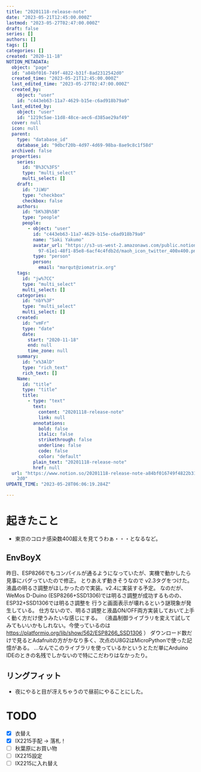 ```yaml
---
title: "20201118-release-note"
date: "2023-05-21T12:45:00.000Z"
lastmod: "2023-05-27T02:47:00.000Z"
draft: false
series: []
authors: []
tags: []
categories: []
created: "2020-11-18"
NOTION_METADATA:
  object: "page"
  id: "a84bf016-749f-4822-b31f-8ad2312542d0"
  created_time: "2023-05-21T12:45:00.000Z"
  last_edited_time: "2023-05-27T02:47:00.000Z"
  created_by:
    object: "user"
    id: "c443eb63-11a7-4629-b15e-c6ad918b79a0"
  last_edited_by:
    object: "user"
    id: "1219c5ae-11d8-48ce-aec6-d385ae29af49"
  cover: null
  icon: null
  parent:
    type: "database_id"
    database_id: "9dbcf20b-4d97-4d69-98ba-8ae9c8c1f58d"
  archived: false
  properties:
    series:
      id: "B%3C%3FS"
      type: "multi_select"
      multi_select: []
    draft:
      id: "JiWU"
      type: "checkbox"
      checkbox: false
    authors:
      id: "bK%3B%5B"
      type: "people"
      people:
        - object: "user"
          id: "c443eb63-11a7-4629-b15e-c6ad918b79a0"
          name: "Saki Yakumo"
          avatar_url: "https://s3-us-west-2.amazonaws.com/public.notion-static.com/3ad1c4\
            97-61e1-48f1-85e8-6acf4c4fdb2d/maoh_icon_twitter_400x400.png"
          type: "person"
          person:
            email: "marqut@ziomatrix.org"
    tags:
      id: "jw%7CC"
      type: "multi_select"
      multi_select: []
    categories:
      id: "nbY%3F"
      type: "multi_select"
      multi_select: []
    created:
      id: "vmFr"
      type: "date"
      date:
        start: "2020-11-18"
        end: null
        time_zone: null
    summary:
      id: "x%3AlD"
      type: "rich_text"
      rich_text: []
    Name:
      id: "title"
      type: "title"
      title:
        - type: "text"
          text:
            content: "20201118-release-note"
            link: null
          annotations:
            bold: false
            italic: false
            strikethrough: false
            underline: false
            code: false
            color: "default"
          plain_text: "20201118-release-note"
          href: null
  url: "https://www.notion.so/20201118-release-note-a84bf016749f4822b31f8ad231254\
    2d0"
UPDATE_TIME: "2023-05-28T06:06:19.284Z"

---
```

<link rel="stylesheet" href="https://cdn.jsdelivr.net/npm/katex@0.16.2/dist/katex.min.css" integrity="sha384-bYdxxUwYipFNohQlHt0bjN/LCpueqWz13HufFEV1SUatKs1cm4L6fFgCi1jT643X" crossorigin="anonymous">


# 起きたこと

- 東京のコロナ感染数400超えを見てうわぁ・・・となるなど。

## EnvBoyX


昨日、ESP8266でもコンパイルが通るようになっていたが、実機で動かしたら見事にバグっていたので修正。 とりあえず動きそうなので v2.3タグをつけた。 液晶の明るさ調整がほしかったので実装。v2.4に実装する予定。 なのだが、WeMos D-Duino (ESP8266+SSD1306)では明るさ調整が成功するものの、ESP32+SSD1306では明るさ調整を 行うと画面表示が壊れるという謎現象が発生している。 仕方ないので、明るさ調整と液晶ON/OFF両方実装しておいて上手く動く方だけ使うみたいな感じにする。 （液晶制御ライブラリを変えて試してみてもいいかもしれない。今使っているのは https://platformio.org/lib/show/562/ESP8266_SSD1306 ） ダウンロード数だけで見るとAdafruitの方がかなり多く、次点のU8G2はMicroPythonで使った記憶がある。 …なんでこのライブラリを使っているかというとただ単にArduino IDEのときの名残でしかないので特にこだわりはなかったり。


## リングフィット

- 夜にやると目が冴えちゃうので昼前にやることにした。

# TODO

- [x] 衣替え
- [X] IX2215手配 -> 落札！
- [ ] 秋葉原にお買い物
- [ ] IX2215設定
- [ ] IX2215に入れ替え

